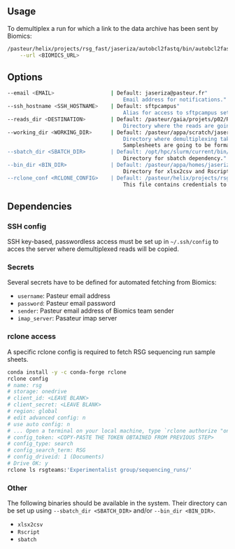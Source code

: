 ## Usage 

To demultiplex a run for which a link to the data archive has been sent by 
Biomics: 

```sh
/pasteur/helix/projects/rsg_fast/jaseriza/autobcl2fastq/bin/autobcl2fastq_biomics.sh \
    --url <BIOMICS_URL>
```

## Options 

```sh
--email <EMAIL>                  | Default: jaseriza@pasteur.fr"
                                     Email address for notifications."
--ssh_hostname <SSH_HOSTNAME>    | Default: sftpcampus"
                                     Alias for access to sftpcampus set up in your ~/.ssh/config."
--reads_dir <DESTINATION>        | Default: /pasteur/gaia/projets/p02/Rsg_reads/nextseq_runs/"
                                     Directory where the reads are going to be copied (available from sftpcampus)."
--working_dir <WORKING_DIR>      | Default: /pasteur/appa/scratch/jaseriza/autobcl2fastq/"
                                     Directory where demultiplexing takes place (available from maestro)."
                                     Samplesheets are going to be formatted and backed up here."
--sbatch_dir <SBATCH_DIR>        | Default: /opt/hpc/slurm/current/bin/"
                                     Directory for sbatch dependency."
--bin_dir <BIN_DIR>              | Default: /pasteur/appa/homes/jaseriza/miniforge/bin/"
                                     Directory for xlsx2csv and Rscript dependencies."
--rclone_conf <RCLONE_CONFIG>    | Default: /pasteur/helix/projects/rsg_fast/jaseriza/autobcl2fastq/rclone.conf"
                                     This file contains credentials to authenticate to RSG Teams repository."
```

## Dependencies 

### SSH config 

SSH key-based, passwordless access must be set up in `~/.ssh/config` to acces
the server where demultiplexed reads will be copied. 

### Secrets

Several secrets have to be defined for automated fetching from Biomics: 

- `username`: Pasteur email address
- `password`: Pasteur email password
- `sender`: Pasteur email address of Biomics team sender
- `imap_server`: Pasateur imap server

### rclone access

A specific rclone config is required to fetch RSG sequencing run sample sheets.

```sh
conda install -y -c conda-forge rclone 
rclone config
# name: rsg
# storage: onedrive
# client_id: <LEAVE BLANK>
# client_secret: <LEAVE BLANK>
# region: global
# edit advanced config: n
# use auto config: n
# ... Open a terminal on your local machine, type `rclone authorize "onedrive"` then login from the web page
# config_token: <COPY-PASTE THE TOKEN OBTAINED FROM PREVIOUS STEP>
# config_type: search
# config_search_term: RSG
# config_driveid: 1 (Documents)
# Drive OK: y
rclone ls rsgteams:'Experimentalist group/sequencing_runs/'
```

### Other 

The following binaries should be available in the system. Their directory 
can be set up using `--sbatch_dir <SBATCH_DIR>` and/or `--bin_dir <BIN_DIR>`. 

- `xlsx2csv`
- `Rscript`
- `sbatch`
